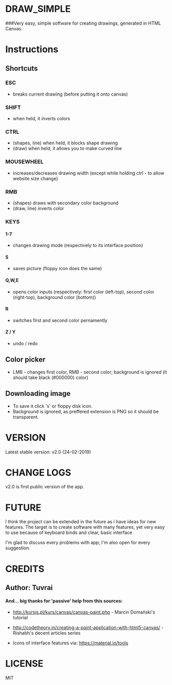 # DRAW_SIMPLE
###Very easy, simple software for creating drawings, generated in HTML Canvas.

# Instructions
## Shortcuts
### ESC
* breaks current drawing (before putting it onto canvas)
### SHIFT
* when held, it inverts colors
### CTRL
* (shapes, line) when held, it blocks shape drawing
* (draw) when held, it allows you to make curved line
### MOUSEWHEEL
* increases/decreases drawing width (except while holding ctrl - to allow website size change)
### RMB
* (shapes) draws with secondary color background
* (draw, line) inverts color
### KEYS
#### 1-7 
* changes drawing mode (respectively to its interface position)
#### S
* saves picture (floppy icon does the same)
#### Q,W,E
* opens color inputs (respectively: first color (left-top), second color (right-top), background color (bottom))
#### R
* switches first and second color pernamently
#### Z / Y
* undo / redo

## Color picker
* LMB - changes first color, RMB - second color; background is ignored (it should take black (#000000) color)
## Downloading image
* To save it click 's' or floppy disk icon. 
* Background is ignored, as preffered extension is PNG so it should be transparent.


# VERSION
Latest stable version: v2.0 (24-02-2019)

# CHANGE LOGS
v2.0 is first public version of the app.

# FUTURE
I think the project can be extended in the future as i have ideas for new features.
The target is to create software with many features, yet very easy to use because of keyboard binds and clear, basic interface

I'm glad to discuss every problems with app;
I'm also open for every suggestion. 

# CREDITS
## Author: Tuvrai
#### And... big thanks for 'passive' help from this sources:
* http://kursjs.pl/kurs/canvas/canvas-paint.php - Marcin Domański's tutorial
* http://codetheory.in/creating-a-paint-application-with-html5-canvas/ - Rishabh's decent articles series

* Icons of interface features via: https://material.io/tools

# LICENSE
MIT
